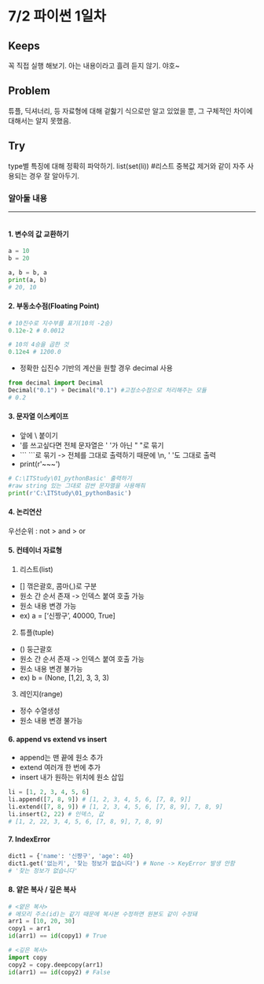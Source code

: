 # 7/2 파이썬 1일차

## Keeps
꼭 직접 실행 해보기. 아는 내용이라고 흘려 듣지 않기. 야호~
## Problem
튜플, 딕셔너리, 등 자료형에 대해 겉핧기 식으로만 알고 있었을 뿐, 그 구체적인 차이에 대해서는 알지 못했음.
## Try
type별 특징에 대해 정확히 파악하기. list(set(li)) #리스트 중복값 제거와 같이 자주 사용되는 경우 잘 알아두기.


### 알아둘 내용
***
```python

```
#### 1. 변수의 값 교환하기
```python
a = 10
b = 20

a, b = b, a
print(a, b)
# 20, 10
```
#### 2. 부동소수점(Floating Point)
```python
# 10진수로 지수부를 표기(10의 -2승)
0.12e-2 # 0.0012 

# 10의 4승을 곱한 것
0.12e4 # 1200.0
```
- 정확한 십진수 기반의 계산을 원할 경우 decimal 사용
```python
from decimal import Decimal
Decimal("0.1") + Decimal("0.1") #고정소수점으로 처리해주는 모듈
# 0.2
```

#### 3. 문자열 이스케이프
- 앞에 \ 붙이기
- '를 쓰고싶다면 전체 문자열은 ' '가 아닌 " "로 묶기
- \``` ```로 묶기 -> 전체를 그대로 출력하기 때문에 \n, ' '도 그대로 출력
- print(r'~~~')
```python
# C:\ITStudy\01_pythonBasic' 출력하기
#raw string 있는 그대로 감싼 문자열을 사용해줘
print(r'C:\ITStudy\01_pythonBasic')
```

#### 4. 논리연산
우선순위 : not > and > or


#### 5. 컨테이너 자료형

1) 리스트(list)
- [] 꺾은괄호, 콤마(,)로 구분
- 원소 간 순서 존재 -> 인덱스 붙여 호출 가능
- 원소 내용 변경 가능
- ex) a = [‘신짱구’, 40000, True]

2) 튜플(tuple)
- () 둥근괄호
- 원소 간 순서 존재 -> 인덱스 붙여 호출 가능
- 원소 내용 변경 불가능
- ex) b = (None, [1,2], 3, 3, 3)

3) 레인지(range)
- 정수 수열생성
- 원소 내용 변경 불가능

#### 6. append vs extend vs insert

- append는 맨 끝에 원소 추가
- extend 여러개 한 번에 추가
- insert 내가 원하는 위치에 원소 삽입

```python
li = [1, 2, 3, 4, 5, 6]
li.append([7, 8, 9]) # [1, 2, 3, 4, 5, 6, [7, 8, 9]]
li.extend([7, 8, 9]) # [1, 2, 3, 4, 5, 6, [7, 8, 9], 7, 8, 9]
li.insert(2, 22) # 인덱스, 값
# [1, 2, 22, 3, 4, 5, 6, [7, 8, 9], 7, 8, 9]
```

#### 7. IndexError
``` python
dict1 = {'name': '신짱구', 'age': 40}
dict1.get('없는키', '찾는 정보가 없습니다') # None -> KeyError 발생 안함
# '찾는 정보가 없습니다'
```

#### 8. 얕은 복사 / 깊은 복사
``` python
# <얕은 복사>
# 메모리 주소(id)는 같기 때문에 복사본 수정하면 원본도 같이 수정돼
arr1 = [10, 20, 30]
copy1 = arr1
id(arr1) == id(copy1) # True

# <깊은 복사>
import copy
copy2 = copy.deepcopy(arr1)
id(arr1) == id(copy2) # False

```